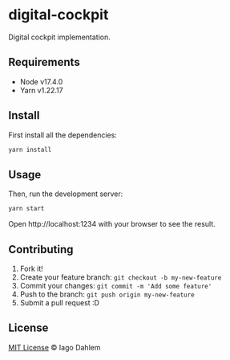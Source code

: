 # digital-cockpit

Digital cockpit implementation.

## Requirements

- Node v17.4.0
- Yarn v1.22.17

## Install

First install all the dependencies:

```sh
yarn install
```

## Usage

Then, run the development server:

```sh
yarn start
```

Open http://localhost:1234 with your browser to see the result.

## Contributing

1. Fork it!
2. Create your feature branch: `git checkout -b my-new-feature`
3. Commit your changes: `git commit -m 'Add some feature'`
4. Push to the branch: `git push origin my-new-feature`
5. Submit a pull request :D

## License

[MIT License](http://iagodahlem.mit-license.org/) © Iago Dahlem
